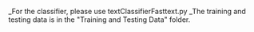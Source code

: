 _For the classifier, please use textClassifierFasttext.py
_The training and testing data is in the "Training and Testing Data" folder.

